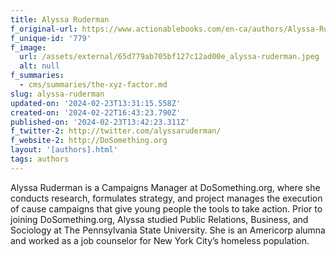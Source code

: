 ```yaml
---
title: Alyssa Ruderman
f_original-url: https://www.actionablebooks.com/en-ca/authors/Alyssa-Ruderman/
f_unique-id: '779'
f_image:
  url: /assets/external/65d779ab705bf127c12ad00e_alyssa-ruderman.jpeg
  alt: null
f_summaries:
  - cms/summaries/the-xyz-factor.md
slug: alyssa-ruderman
updated-on: '2024-02-23T13:31:15.558Z'
created-on: '2024-02-22T16:43:23.790Z'
published-on: '2024-02-23T13:42:23.311Z'
f_twitter-2: http://twitter.com/alyssaruderman/
f_website-2: http://DoSomething.org
layout: '[authors].html'
tags: authors
---
```


Alyssa Ruderman is a Campaigns Manager at DoSomething.org, where she conducts research, formulates strategy, and project manages the execution of cause campaigns that give young people the tools to take action. Prior to joining DoSomething.org, Alyssa studied Public Relations, Business, and Sociology at The Pennsylvania State University. She is an Americorp alumna and worked as a job counselor for New York City’s homeless population.
